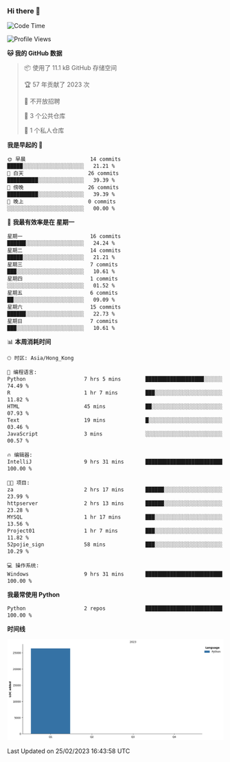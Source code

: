 ### Hi there 👋

<!--
**Mrzqd/Mrzqd** is a ✨ _special_ ✨ repository because its `README.md` (this file) appears on your GitHub profile.

Here are some ideas to get you started:

- 🔭 I’m currently working on ...
- 🌱 I’m currently learning ...
- 👯 I’m looking to collaborate on ...
- 🤔 I’m looking for help with ...
- 💬 Ask me about ...
- 📫 How to reach me: ...
- 😄 Pronouns: ...
- ⚡ Fun fact: ...
-->
<!--START_SECTION:waka-->
![Code Time](http://img.shields.io/badge/Code%20Time-9%20hrs%2031%20mins-blue)

![Profile Views](http://img.shields.io/badge/%E4%B8%AA%E4%BA%BA%E8%B5%84%E6%96%99%E8%A7%82%E7%9C%8B%E6%AC%A1%E6%95%B0-23-blue)

**🐱 我的 GitHub 数据** 

> 📦  使用了 11.1 kB GitHub 存储空间 
 > 
> 🏆 57 年贡献了 2023 次
 > 
> 🚫 不开放招聘
 > 
> 📜 3 个公共仓库 
 > 
> 🔑 1 个私人仓库 
 > 
**我是早起的 🐤** 

```text
🌞 早晨                     14 commits          █████░░░░░░░░░░░░░░░░░░░░   21.21 % 
🌆 白天                     26 commits          ██████████░░░░░░░░░░░░░░░   39.39 % 
🌃 傍晚                     26 commits          ██████████░░░░░░░░░░░░░░░   39.39 % 
🌙 晚上                     0 commits           ░░░░░░░░░░░░░░░░░░░░░░░░░   00.00 % 
```
📅 **我最有效率是在 星期一** 

```text
星期一                      16 commits          ██████░░░░░░░░░░░░░░░░░░░   24.24 % 
星期二                      14 commits          █████░░░░░░░░░░░░░░░░░░░░   21.21 % 
星期三                      7 commits           ███░░░░░░░░░░░░░░░░░░░░░░   10.61 % 
星期四                      1 commits           ░░░░░░░░░░░░░░░░░░░░░░░░░   01.52 % 
星期五                      6 commits           ██░░░░░░░░░░░░░░░░░░░░░░░   09.09 % 
星期六                      15 commits          ██████░░░░░░░░░░░░░░░░░░░   22.73 % 
星期日                      7 commits           ███░░░░░░░░░░░░░░░░░░░░░░   10.61 % 
```


📊 **本周消耗时间** 

```text
🕑︎ 时区: Asia/Hong_Kong

💬 编程语言: 
Python                   7 hrs 5 mins        ███████████████████░░░░░░   74.49 % 
R                        1 hr 7 mins         ███░░░░░░░░░░░░░░░░░░░░░░   11.82 % 
HTML                     45 mins             ██░░░░░░░░░░░░░░░░░░░░░░░   07.93 % 
Text                     19 mins             █░░░░░░░░░░░░░░░░░░░░░░░░   03.46 % 
JavaScript               3 mins              ░░░░░░░░░░░░░░░░░░░░░░░░░   00.57 % 

🔥 编辑器: 
IntelliJ                 9 hrs 31 mins       █████████████████████████   100.00 % 

🐱‍💻 项目: 
za                       2 hrs 17 mins       ██████░░░░░░░░░░░░░░░░░░░   23.99 % 
httpserver               2 hrs 13 mins       ██████░░░░░░░░░░░░░░░░░░░   23.28 % 
MYSQL                    1 hr 17 mins        ███░░░░░░░░░░░░░░░░░░░░░░   13.56 % 
Project01                1 hr 7 mins         ███░░░░░░░░░░░░░░░░░░░░░░   11.82 % 
52pojie_sign             58 mins             ███░░░░░░░░░░░░░░░░░░░░░░   10.29 % 

💻 操作系统: 
Windows                  9 hrs 31 mins       █████████████████████████   100.00 % 
```

**我最常使用 Python** 

```text
Python                   2 repos             █████████████████████████   100.00 % 
```



**时间线**

![Lines of Code chart](https://raw.githubusercontent.com/Mrzqd/Mrzqd/main/assets/bar_graph.png)


 Last Updated on 25/02/2023 16:43:58 UTC
<!--END_SECTION:waka-->
